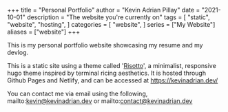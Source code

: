 +++
title = "Personal Portfolio"
author = "Kevin Adrian Pillay"
date = "2021-10-01"
description = "The website you're currently on"
tags = [
    "static",
    "website",
    "hosting",
]
categories = [
    "website",
]
series = ["My Website"]
aliases = ["website"]
+++

This is my personal portfolio website showcasing my resume and my devlog.

This is a static site using a theme called '[Risotto](https://github.com/joeroe/risotto)', a minimalist, responsive hugo theme inspired by terminal ricing aesthetics. It is hosted through Github Pages and Netlify, and can be accessed at https://kevinadrian.dev/

You can contact me via email using the following, mailto:kevin@kevinadrian.dev or mailto:contact@kevinadrian.dev